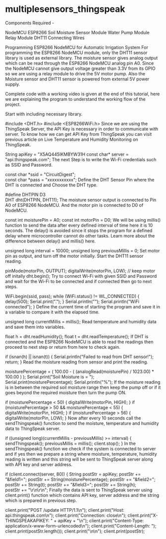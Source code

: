 # multiplesensors_thingspeak

Components Required -

NodeMCU ESP8266
Soil Moisture Sensor Module
Water Pump Module
Relay Module
DHT11
Connecting Wires


Programming ESP8266 NodeMCU for Automatic Irrigation System
For programming the ESP8266 NodeMCU module, only the DHT11 sensor library is used as external library. The moisture sensor gives analog output which can be read through the ESP8266 NodeMCU analog pin A0. Since the NodeMCU cannot give output voltage greater than 3.3V from its GPIO so we are using a relay module to drive the 5V motor pump. Also the Moisture sensor and DHT11 sensor is powered from external 5V power supply.

Complete code with a working video is given at the end of this tutorial, here we are explaining the program to understand the working flow of the project.

Start with including necessary library.

#include <DHT.h>
#include <ESP8266WiFi.h>
Since we are using the ThingSpeak Server, the API Key is necessary in order to communicate with server. To know how we can get API Key from ThingSpeak you can visit previous article on Live Temperature and Humidity Monitoring on ThingSpeak.


 
String apiKey = "X5AQ445IKMBYW31H
const char* server = "api.thingspeak.com"; 
The next Step is to write the Wi-Fi credentials such as SSID and Password.

const char *ssid =  "CircuitDigest";     
const char *pass =  "xxxxxxxxxxx"; 
Define the DHT Sensor Pin where the DHT is connected and Choose the DHT type.

#define DHTPIN D3          
DHT dht(DHTPIN, DHT11);
The moisture sensor output is connected to Pin A0 of ESP8266 NodeMCU. And the motor pin is connected to D0 of NodeMCU.

const int moisturePin = A0;
const int motorPin = D0;
We will be using millis() function to send the data after every defined interval of time here it is 10 seconds. The delay() is avoided since it stops the program for a defined delay where microcontroller cannot do other tasks. Learn more about the difference between delay() and millis() here.

unsigned long interval = 10000;
unsigned long previousMillis = 0;
Set motor pin as output, and turn off the motor initially. Start the DHT11 sensor reading.

pinMode(motorPin, OUTPUT);
digitalWrite(motorPin, LOW); // keep motor off initally
dht.begin();
Try to connect Wi-Fi with given SSID and Password and wait for the Wi-Fi to be connected and if connected then go to next steps.

WiFi.begin(ssid, pass);
  while (WiFi.status() != WL_CONNECTED)
  {
    delay(500);
    Serial.print(".");
  }
  Serial.println("");
  Serial.println("WiFi connected");
}
Define the current time of starting the program and save it in a variable to compare it with the elapsed time.

unsigned long currentMillis = millis();
Read temperature and humidity data and save them into variables.

float h = dht.readHumidity();
float t = dht.readTemperature();
If DHT is connected and the ESP8266 NodeMCU is able to read the readings then proceed to next step or return from here to check again.

if (isnan(h) || isnan(t))
  {
    Serial.println("Failed to read from DHT sensor!");
    return;
  }
Read the moisture reading from sensor and print the reading.

moisturePercentage = ( 100.00 - ( (analogRead(moisturePin) / 1023.00) * 100.00 ) );
  Serial.print("Soil Moisture is  = ");
  Serial.print(moisturePercentage);
  Serial.println("%");
If the moisture reading is in between the required soil moisture range then keep the pump off or if it goes beyond the required moisture then turn the pump ON. 

if (moisturePercentage < 50) {
    digitalWrite(motorPin, HIGH);
  }
   if (moisturePercentage > 50 && moisturePercentage < 55) {
    digitalWrite(motorPin, HIGH);
  }
 if (moisturePercentage > 56) {
    digitalWrite(motorPin, LOW);
  }
Now after every 10 seconds call the sendThingspeak() function to send the moisture, temperature and humidity data to ThingSpeak server.

  if ((unsigned long)(currentMillis - previousMillis) >= interval) {
    sendThingspeak();
    previousMillis = millis();
    client.stop();
  }
In the sendThingspeak() function we check if the system is connected to server and if yes then we prepare a string where moisture, temperature, humidity reading is written and this string will be sent to ThingSpeak server along with API key and server address.

if (client.connect(server, 80))
    {
      String postStr = apiKey;
      postStr += "&field1=";
      postStr += String(moisturePercentage);
      postStr += "&field2=";
      postStr += String(t);
      postStr += "&field3=";
      postStr += String(h);      
      postStr += "\r\n\r\n";
Finally the data is sent to ThingSpeak server using client.print() function which contains API key, server address and the string which is prepared in previous step.

client.print("POST /update HTTP/1.1\n");
      client.print("Host: api.thingspeak.com\n");
      client.print("Connection: close\n");
      client.print("X-THINGSPEAKAPIKEY: " + apiKey + "\n");
      client.print("Content-Type: application/x-www-form-urlencoded\n");
      client.print("Content-Length: ");
      client.print(postStr.length());
      client.print("\n\n");
      client.print(postStr);
